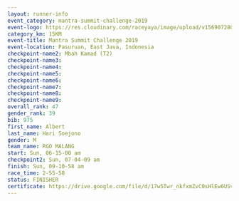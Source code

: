 ```yaml
---
layout: runner-info 
event_category: mantra-summit-challenge-2019 
event-logo: https://res.cloudinary.com/raceyaya/image/upload/v1569072809/logo/mantra-image_segrbx.jpg
category_km: 15KM 
event-title: Mantra Summit Challenge 2019 
event-location: Pasuruan, East Java, Indonesia 
checkpoint-name2: Mbah Kamad (T2) 
checkpoint-name3: 
checkpoint-name4: 
checkpoint-name5: 
checkpoint-name6: 
checkpoint-name7: 
checkpoint-name8: 
checkpoint-name9: 
overall_rank: 47
gender_rank: 39
bib: 975
first_name: Albert
last_name: Hari Soejono
gender: M
team_name: RGO MALANG
start: Sun, 06-15-00 am
checkpoint2: Sun, 07-04-09 am
finish: Sun, 09-10-58 am
race_time: 2-55-58
status: FINISHER
certificate: https://drive.google.com/file/d/17w5Twr_nkfxmZvC0sHlEw6USvnSanxbw/view?usp=sharing
---
```

